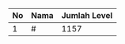 | No | Nama            | Jumlah Level |
|----|-----------------|--------------|
| 1  | #    |    1157        |
